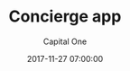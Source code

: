 ---
layout: post
permalink: /:title/
title: "Concierge app"
featuredTitle: "Concierge app"
date: 2017-11-27 07:00:00
number: 18
theme:
author: Capital One
tags: >
category: eshop
visible: true
featured: true
logo: /assets/img/charity/AutismOntario_BW.png
featuredImage: /assets/img/2017/pattern-red.png
github: https://github.com/CapitalOneCanadaHackathon/gift-the-code
description: KAL is a customizable, web and SMS concierge app. Non-technical users can update the concierge app through a file upload. The back end of this project was designed to be usable with custom front ends. For this project, the front-end and configuration was created specifically for Kids Help Phone Canada. Please visit kalbot.ca to meet Kal for Kids Help Phone.
---